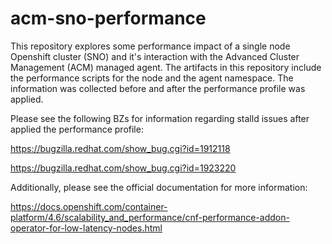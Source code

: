 # acm-sno-performance

This repository explores some performance impact of a single node Openshift cluster (SNO) and it's interaction with the Advanced Cluster Management (ACM) managed agent. The artifacts in this repository include the performance scripts for the node and the agent namespace. The information was collected before and after the performance profile was applied. 

Please see the following BZs for information regarding stalld issues after applied the performance profile:

https://bugzilla.redhat.com/show_bug.cgi?id=1912118

https://bugzilla.redhat.com/show_bug.cgi?id=1923220

Additionally, please see the official documentation for more information:

https://docs.openshift.com/container-platform/4.6/scalability_and_performance/cnf-performance-addon-operator-for-low-latency-nodes.html
